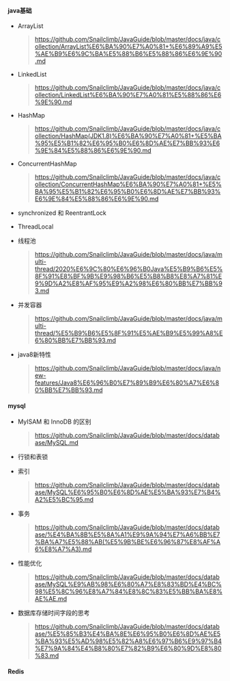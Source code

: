 #### java基础

+ ArrayList 

  > https://github.com/Snailclimb/JavaGuide/blob/master/docs/java/collection/ArrayList%E6%BA%90%E7%A0%81+%E6%89%A9%E5%AE%B9%E6%9C%BA%E5%88%B6%E5%88%86%E6%9E%90.md

+ LinkedList

  > https://github.com/Snailclimb/JavaGuide/blob/master/docs/java/collection/LinkedList%E6%BA%90%E7%A0%81%E5%88%86%E6%9E%90.md

+ HashMap

  > https://github.com/Snailclimb/JavaGuide/blob/master/docs/java/collection/HashMap(JDK1.8)%E6%BA%90%E7%A0%81+%E5%BA%95%E5%B1%82%E6%95%B0%E6%8D%AE%E7%BB%93%E6%9E%84%E5%88%86%E6%9E%90.md

+ ConcurrentHashMap

  > https://github.com/Snailclimb/JavaGuide/blob/master/docs/java/collection/ConcurrentHashMap%E6%BA%90%E7%A0%81+%E5%BA%95%E5%B1%82%E6%95%B0%E6%8D%AE%E7%BB%93%E6%9E%84%E5%88%86%E6%9E%90.md

+  synchronized 和 ReentrantLock

+ ThreadLocal

+ 线程池

  > https://github.com/Snailclimb/JavaGuide/blob/master/docs/java/multi-thread/2020%E6%9C%80%E6%96%B0Java%E5%B9%B6%E5%8F%91%E8%BF%9B%E9%98%B6%E5%B8%B8%E8%A7%81%E9%9D%A2%E8%AF%95%E9%A2%98%E6%80%BB%E7%BB%93.md

+ 并发容器

  > https://github.com/Snailclimb/JavaGuide/blob/master/docs/java/multi-thread/%E5%B9%B6%E5%8F%91%E5%AE%B9%E5%99%A8%E6%80%BB%E7%BB%93.md

+ java8新特性

  > https://github.com/Snailclimb/JavaGuide/blob/master/docs/java/new-features/Java8%E6%96%B0%E7%89%B9%E6%80%A7%E6%80%BB%E7%BB%93.md



#### mysql

+ MyISAM 和 InnoDB 的区别

  > https://github.com/Snailclimb/JavaGuide/blob/master/docs/database/MySQL.md

+ 行锁和表锁

+ 索引

  > https://github.com/Snailclimb/JavaGuide/blob/master/docs/database/MySQL%E6%95%B0%E6%8D%AE%E5%BA%93%E7%B4%A2%E5%BC%95.md

+ 事务

  > https://github.com/Snailclimb/JavaGuide/blob/master/docs/database/%E4%BA%8B%E5%8A%A1%E9%9A%94%E7%A6%BB%E7%BA%A7%E5%88%AB(%E5%9B%BE%E6%96%87%E8%AF%A6%E8%A7%A3).md

+ 性能优化

  > https://github.com/Snailclimb/JavaGuide/blob/master/docs/database/MySQL%E9%AB%98%E6%80%A7%E8%83%BD%E4%BC%98%E5%8C%96%E8%A7%84%E8%8C%83%E5%BB%BA%E8%AE%AE.md

+ 数据库存储时间字段的思考

  > https://github.com/Snailclimb/JavaGuide/blob/master/docs/database/%E5%85%B3%E4%BA%8E%E6%95%B0%E6%8D%AE%E5%BA%93%E5%AD%98%E5%82%A8%E6%97%B6%E9%97%B4%E7%9A%84%E4%B8%80%E7%82%B9%E6%80%9D%E8%80%83.md



#### Redis



